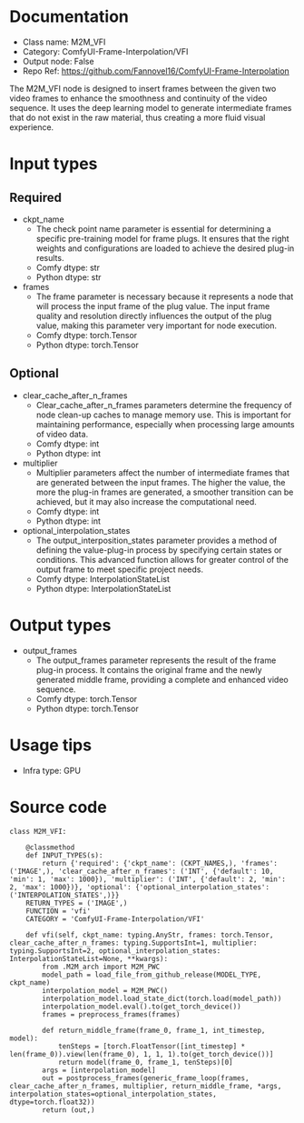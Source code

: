 # Documentation
- Class name: M2M_VFI
- Category: ComfyUI-Frame-Interpolation/VFI
- Output node: False
- Repo Ref: https://github.com/Fannovel16/ComfyUI-Frame-Interpolation

The M2M_VFI node is designed to insert frames between the given two video frames to enhance the smoothness and continuity of the video sequence. It uses the deep learning model to generate intermediate frames that do not exist in the raw material, thus creating a more fluid visual experience.

# Input types
## Required
- ckpt_name
    - The check point name parameter is essential for determining a specific pre-training model for frame plugs. It ensures that the right weights and configurations are loaded to achieve the desired plug-in results.
    - Comfy dtype: str
    - Python dtype: str
- frames
    - The frame parameter is necessary because it represents a node that will process the input frame of the plug value. The input frame quality and resolution directly influences the output of the plug value, making this parameter very important for node execution.
    - Comfy dtype: torch.Tensor
    - Python dtype: torch.Tensor
## Optional
- clear_cache_after_n_frames
    - Clear_cache_after_n_frames parameters determine the frequency of node clean-up caches to manage memory use. This is important for maintaining performance, especially when processing large amounts of video data.
    - Comfy dtype: int
    - Python dtype: int
- multiplier
    - Multiplier parameters affect the number of intermediate frames that are generated between the input frames. The higher the value, the more the plug-in frames are generated, a smoother transition can be achieved, but it may also increase the computational need.
    - Comfy dtype: int
    - Python dtype: int
- optional_interpolation_states
    - The output_interposition_states parameter provides a method of defining the value-plug-in process by specifying certain states or conditions. This advanced function allows for greater control of the output frame to meet specific project needs.
    - Comfy dtype: InterpolationStateList
    - Python dtype: InterpolationStateList

# Output types
- output_frames
    - The output_frames parameter represents the result of the frame plug-in process. It contains the original frame and the newly generated middle frame, providing a complete and enhanced video sequence.
    - Comfy dtype: torch.Tensor
    - Python dtype: torch.Tensor

# Usage tips
- Infra type: GPU

# Source code
```
class M2M_VFI:

    @classmethod
    def INPUT_TYPES(s):
        return {'required': {'ckpt_name': (CKPT_NAMES,), 'frames': ('IMAGE',), 'clear_cache_after_n_frames': ('INT', {'default': 10, 'min': 1, 'max': 1000}), 'multiplier': ('INT', {'default': 2, 'min': 2, 'max': 1000})}, 'optional': {'optional_interpolation_states': ('INTERPOLATION_STATES',)}}
    RETURN_TYPES = ('IMAGE',)
    FUNCTION = 'vfi'
    CATEGORY = 'ComfyUI-Frame-Interpolation/VFI'

    def vfi(self, ckpt_name: typing.AnyStr, frames: torch.Tensor, clear_cache_after_n_frames: typing.SupportsInt=1, multiplier: typing.SupportsInt=2, optional_interpolation_states: InterpolationStateList=None, **kwargs):
        from .M2M_arch import M2M_PWC
        model_path = load_file_from_github_release(MODEL_TYPE, ckpt_name)
        interpolation_model = M2M_PWC()
        interpolation_model.load_state_dict(torch.load(model_path))
        interpolation_model.eval().to(get_torch_device())
        frames = preprocess_frames(frames)

        def return_middle_frame(frame_0, frame_1, int_timestep, model):
            tenSteps = [torch.FloatTensor([int_timestep] * len(frame_0)).view(len(frame_0), 1, 1, 1).to(get_torch_device())]
            return model(frame_0, frame_1, tenSteps)[0]
        args = [interpolation_model]
        out = postprocess_frames(generic_frame_loop(frames, clear_cache_after_n_frames, multiplier, return_middle_frame, *args, interpolation_states=optional_interpolation_states, dtype=torch.float32))
        return (out,)
```